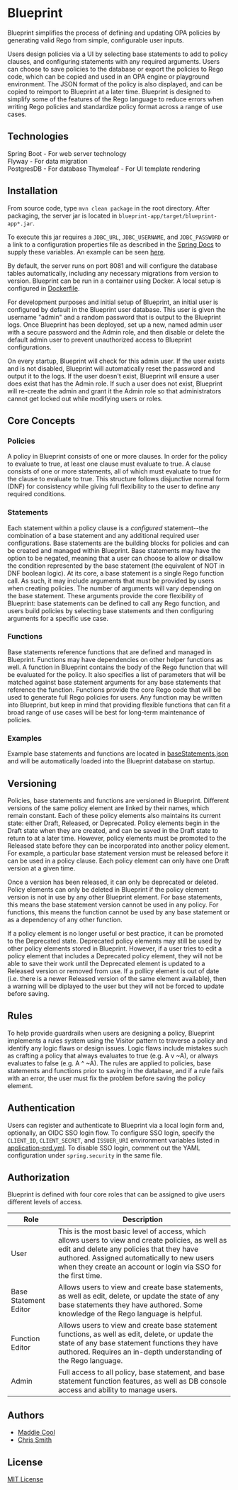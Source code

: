# Blueprint

Blueprint simplifies the process of defining and updating OPA policies by generating valid Rego from simple, configurable user inputs. 

Users design policies via a UI by selecting base statements to add to policy clauses, and configuring statements with any required arguments. Users can choose to save policies to the database or export the policies to Rego code, which can be copied and used in an OPA engine or playground environment. The JSON format of the policy is also displayed, and can be copied to reimport to Blueprint at a later time. Blueprint is designed to simplify some of the features of the Rego language to reduce errors when writing Rego policies and standardize policy format across a range of use cases.

## Technologies

Spring Boot - For web server technology  
Flyway - For data migration  
PostgresDB - For database
Thymeleaf - For UI template rendering

## Installation

From source code, type `mvn clean package` in the root directory. After packaging, the server jar is located in `blueprint-app/target/blueprint-app*.jar`.

To execute this jar requires a `JDBC_URL`, `JDBC_USERNAME`, and `JDBC_PASSWORD` or a link to a configuration properties file as described in the [Spring Docs](https://docs.spring.io/spring-boot/docs/current/reference/html/spring-boot-features.html#boot-features-external-config) to supply these variables. An example can be seen [here](./blueprint-app/src/main/resources/application-prd.yaml).

By default, the server runs on port 8081 and will configure the database tables automatically, including any necessary migrations from version to version. Blueprint can be run in a container using Docker. A local setup is configured in [Dockerfile](Dockerfile).

For development purposes and initial setup of Blueprint, an initial user is configured by default in the Blueprint user database. This user is given the username "admin" and a random password that is output to the Blueprint logs. Once Blueprint has been deployed, set up a new, named admin user with a secure password and the Admin role, and then disable or delete the default admin user to prevent unauthorized access to Blueprint configurations.

On every startup, Blueprint will check for this admin user. If the user exists and is not disabled, Blueprint will automatically reset the password and output it to the logs. If the user doesn't exist, Blueprint will ensure a user does exist that has the Admin role. If such a user does not exist, Blueprint will re-create the admin and grant it the Admin role so that administrators cannot get locked out while modifying users or roles.

## Core Concepts

### Policies

A policy in Blueprint consists of one or more clauses. In order for the policy to evaluate to true, at least one clause must evaluate to true. A clause consists of one or more statements, all of which must evaluate to true for the clause to evaluate to true. This structure follows disjunctive normal form (DNF) for consistency while giving full flexibility to the user to define any required conditions.

### Statements

Each statement within a policy clause is a *configured* statement--the combination of a base statement and any additional required user configurations. Base statements are the building blocks for policies and can be created and managed within Blueprint. Base statements may have the option to be negated, meaning that a user can choose to allow or disallow the condition represented by the base statement (the equivalent of NOT in DNF boolean logic). At its core, a base statement is a single Rego function call. As such, it may include arguments that must be provided by users when creating policies. The number of arguments will vary depending on the base statement. These arguments provide the core flexibility of Blueprint: base statements can be defined to call any Rego function, and users build policies by selecting base statements and then configuring arguments for a specific use case.

### Functions

Base statements reference functions that are defined and managed in Blueprint. Functions may have dependencies on other helper functions as well. A function in Blueprint contains the body of the Rego function that will be evaluated for the policy. It also specifies a list of parameters that will be matched against base statement arguments for any base statements that reference the function. Functions provide the core Rego code that will be used to generate full Rego policies for users. Any function may be written into Blueprint, but keep in mind that providing flexible functions that can fit a broad range of use cases will be best for long-term maintenance of policies.

### Examples

Example base statements and functions are located in [baseStatements.json](./blueprint-app/src/main/resources/static/baseStatements.json) and will be automatically loaded into the Blueprint database on startup.

## Versioning

Policies, base statements and functions are versioned in Blueprint. Different versions of the same policy element are linked by their names, which remain constant. Each of these policy elements also maintains its current state: either Draft, Released, or Deprecated. Policy elements begin in the Draft state when they are created, and can be saved in the Draft state to return to at a later time. However, policy elements must be promoted to the Released state before they can be incorporated into another policy element. For example, a particular base statement version must be released before it can be used in a policy clause. Each policy element can only have one Draft version at a given time. 

Once a version has been released, it can only be deprecated or deleted. Policy elements can only be deleted in Blueprint if the policy element version is not in use by any other Blueprint element. For base statements, this means the base statement version cannot be used in any policy. For functions, this means the function cannot be used by any base statement or as a dependency of any other function.

If a policy element is no longer useful or best practice, it can be promoted to the Deprecated state. Deprecated policy elements may still be used by other policy elements stored in Blueprint. However, if a user tries to edit a policy element that includes a Deprecated policy element, they will not be able to save their work until the Deprecated element is updated to a Released version or removed from use. If a pollicy element is out of date (i.e. there is a newer Released version of the same element available), then a warning will be diplayed to the user but they will not be forced to update before saving.

## Rules

To help provide guardrails when users are designing a policy, Blueprint implements a rules system using the Visitor pattern to traverse a policy and identify any logic flaws or design issues. Logic flaws include mistakes such as crafting a policy that always evaluates to true (e.g. A v ~A), or always evaluates to false (e.g. A ^ ~A). The rules are applied to policies, base statements and functions prior to saving in the database, and if a rule fails with an error, the user must fix the problem before saving the policy element.

## Authentication

Users can register and authenticate to Blueprint via a local login form and, optionally, an OIDC SSO login flow. To configure SSO login, specify the `CLIENT_ID`, `CLIENT_SECRET`, and `ISSUER_URI` environment variables listed in [application-prd.yml](./blueprint-app/src/main/resources/application-prd.yml). To disable SSO login, comment out the YAML configuration under `spring.security` in the same file. 

## Authorization

Blueprint is defined with four core roles that can be assigned to give users different levels of access.

|Role|Description|
|----|-----------|
|User|This is the most basic level of access, which allows users to view and create policies, as well as edit and delete any policies that they have authored. Assigned automatically to new users when they create an account or login via SSO for the first time.|
|Base Statement Editor|Allows users to view and create base statements, as well as edit, delete, or update the state of any base statements they have authored. Some knowledge of the Rego language is helpful.|
|Function Editor|Allows users to view and create base statement functions, as well as edit, delete, or update the state of any base statement functions they have authored. Requires an in-depth understanding of the Rego language.|
|Admin|Full access to all policy, base statement, and base statement function features, as well as DB console access and ability to manage users.|

## Authors

- [Maddie Cool](https://github.com/madisoncool)
- [Chris Smith](https://github.com/tophersmith)

## License

[MIT License](https://opensource.org/licenses/MIT)
